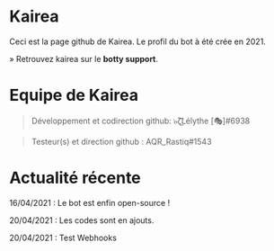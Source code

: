# Kairea
Ceci est la page github de Kairea.
Le profil du bot à été crée en 2021.

» Retrouvez kairea sur le **botty support**.

# Equipe de Kairea

> Développement et codirection github:
๖̶ζ͜͡Lélythe [🎭]#6938

> Testeur(s) et direction github :
AQR_Rastiq#1543

# Actualité récente 
16/04/2021 : Le bot est enfin open-source !

20/04/2021 : Les codes sont en ajouts.

20/04/2021 : Test Webhooks
